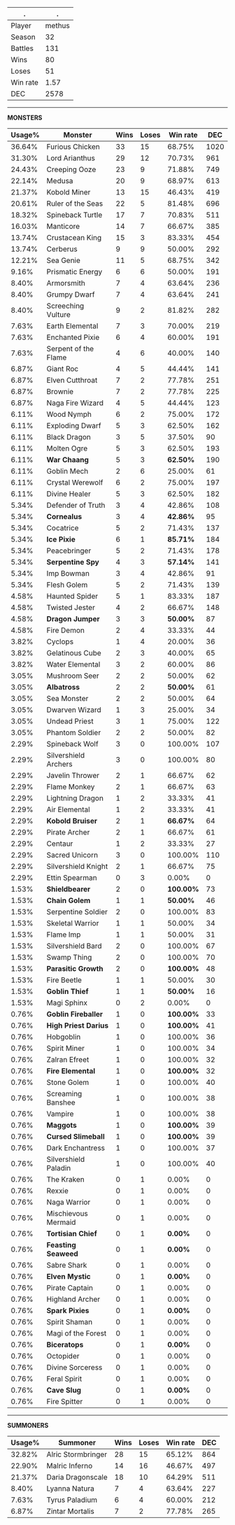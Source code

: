 .|.
|-|-
Player|methus
Season|32
Battles|131
Wins|80
Loses|51
Win rate|1.57
DEC|2578

---
**MONSTERS**

Usage%|Monster|Wins|Loses|Win rate|DEC|
-|-|-|-|-|-|
36.64%|Furious Chicken|33|15|68.75%|1020|
31.30%|Lord Arianthus|29|12|70.73%|961|
24.43%|Creeping Ooze|23|9|71.88%|749|
22.14%|Medusa|20|9|68.97%|613|
21.37%|Kobold Miner|13|15|46.43%|419|
20.61%|Ruler of the Seas|22|5|81.48%|696|
18.32%|Spineback Turtle|17|7|70.83%|511|
16.03%|Manticore|14|7|66.67%|385|
13.74%|Crustacean King|15|3|83.33%|454|
13.74%|Cerberus|9|9|50.00%|292|
12.21%|Sea Genie|11|5|68.75%|342|
9.16%|Prismatic Energy|6|6|50.00%|191|
8.40%|Armorsmith|7|4|63.64%|236|
8.40%|Grumpy Dwarf|7|4|63.64%|241|
8.40%|Screeching Vulture|9|2|81.82%|282|
7.63%|Earth Elemental|7|3|70.00%|219|
7.63%|Enchanted Pixie|6|4|60.00%|191|
7.63%|Serpent of the Flame|4|6|40.00%|140|
6.87%|Giant Roc|4|5|44.44%|141|
6.87%|Elven Cutthroat|7|2|77.78%|251|
6.87%|Brownie|7|2|77.78%|225|
6.87%|Naga Fire Wizard|4|5|44.44%|123|
6.11%|Wood Nymph|6|2|75.00%|172|
6.11%|Exploding Dwarf|5|3|62.50%|162|
6.11%|Black Dragon|3|5|37.50%|90|
6.11%|Molten Ogre|5|3|62.50%|193|
6.11%|**War Chaang**|5|3|**62.50%**|190|
6.11%|Goblin Mech|2|6|25.00%|61|
6.11%|Crystal Werewolf|6|2|75.00%|197|
6.11%|Divine Healer|5|3|62.50%|182|
5.34%|Defender of Truth|3|4|42.86%|108|
5.34%|**Cornealus**|3|4|**42.86%**|95|
5.34%|Cocatrice|5|2|71.43%|137|
5.34%|**Ice Pixie**|6|1|**85.71%**|184|
5.34%|Peacebringer|5|2|71.43%|178|
5.34%|**Serpentine Spy**|4|3|**57.14%**|141|
5.34%|Imp Bowman|3|4|42.86%|91|
5.34%|Flesh Golem|5|2|71.43%|139|
4.58%|Haunted Spider|5|1|83.33%|187|
4.58%|Twisted Jester|4|2|66.67%|148|
4.58%|**Dragon Jumper**|3|3|**50.00%**|87|
4.58%|Fire Demon|2|4|33.33%|44|
3.82%|Cyclops|1|4|20.00%|36|
3.82%|Gelatinous Cube|2|3|40.00%|65|
3.82%|Water Elemental|3|2|60.00%|86|
3.05%|Mushroom Seer|2|2|50.00%|62|
3.05%|**Albatross**|2|2|**50.00%**|61|
3.05%|Sea Monster|2|2|50.00%|64|
3.05%|Dwarven Wizard|1|3|25.00%|34|
3.05%|Undead Priest|3|1|75.00%|122|
3.05%|Phantom Soldier|2|2|50.00%|82|
2.29%|Spineback Wolf|3|0|100.00%|107|
2.29%|Silvershield Archers|3|0|100.00%|80|
2.29%|Javelin Thrower|2|1|66.67%|62|
2.29%|Flame Monkey|2|1|66.67%|63|
2.29%|Lightning Dragon|1|2|33.33%|41|
2.29%|Air Elemental|1|2|33.33%|41|
2.29%|**Kobold Bruiser**|2|1|**66.67%**|64|
2.29%|Pirate Archer|2|1|66.67%|61|
2.29%|Centaur|1|2|33.33%|27|
2.29%|Sacred Unicorn|3|0|100.00%|110|
2.29%|Silvershield Knight|2|1|66.67%|75|
2.29%|Ettin Spearman|0|3|0.00%|0|
1.53%|**Shieldbearer**|2|0|**100.00%**|73|
1.53%|**Chain Golem**|1|1|**50.00%**|46|
1.53%|Serpentine Soldier|2|0|100.00%|83|
1.53%|Skeletal Warrior|1|1|50.00%|34|
1.53%|Flame Imp|1|1|50.00%|31|
1.53%|Silvershield Bard|2|0|100.00%|67|
1.53%|Swamp Thing|2|0|100.00%|70|
1.53%|**Parasitic Growth**|2|0|**100.00%**|48|
1.53%|Fire Beetle|1|1|50.00%|30|
1.53%|**Goblin Thief**|1|1|**50.00%**|16|
1.53%|Magi Sphinx|0|2|0.00%|0|
0.76%|**Goblin Fireballer**|1|0|**100.00%**|33|
0.76%|**High Priest Darius**|1|0|**100.00%**|41|
0.76%|Hobgoblin|1|0|100.00%|36|
0.76%|Spirit Miner|1|0|100.00%|34|
0.76%|Zalran Efreet|1|0|100.00%|32|
0.76%|**Fire Elemental**|1|0|**100.00%**|32|
0.76%|Stone Golem|1|0|100.00%|40|
0.76%|Screaming Banshee|1|0|100.00%|38|
0.76%|Vampire|1|0|100.00%|38|
0.76%|**Maggots**|1|0|**100.00%**|39|
0.76%|**Cursed Slimeball**|1|0|**100.00%**|39|
0.76%|Dark Enchantress|1|0|100.00%|37|
0.76%|Silvershield Paladin|1|0|100.00%|40|
0.76%|The Kraken|0|1|0.00%|0|
0.76%|Rexxie|0|1|0.00%|0|
0.76%|Naga Warrior|0|1|0.00%|0|
0.76%|Mischievous Mermaid|0|1|0.00%|0|
0.76%|**Tortisian Chief**|0|1|**0.00%**|0|
0.76%|**Feasting Seaweed**|0|1|**0.00%**|0|
0.76%|Sabre Shark|0|1|0.00%|0|
0.76%|**Elven Mystic**|0|1|**0.00%**|0|
0.76%|Pirate Captain|0|1|0.00%|0|
0.76%|Highland Archer|0|1|0.00%|0|
0.76%|**Spark Pixies**|0|1|**0.00%**|0|
0.76%|Spirit Shaman|0|1|0.00%|0|
0.76%|Magi of the Forest|0|1|0.00%|0|
0.76%|**Biceratops**|0|1|**0.00%**|0|
0.76%|Octopider|0|1|0.00%|0|
0.76%|Divine Sorceress|0|1|0.00%|0|
0.76%|Feral Spirit|0|1|0.00%|0|
0.76%|**Cave Slug**|0|1|**0.00%**|0|
0.76%|Fire Spitter|0|1|0.00%|0|

---
**SUMMONERS**

Usage%|Summoner|Wins|Loses|Win rate|DEC|
-|-|-|-|-|-|
32.82%|Alric Stormbringer|28|15|65.12%|864|
22.90%|Malric Inferno|14|16|46.67%|497|
21.37%|Daria Dragonscale|18|10|64.29%|511|
8.40%|Lyanna Natura|7|4|63.64%|227|
7.63%|Tyrus Paladium|6|4|60.00%|212|
6.87%|Zintar Mortalis|7|2|77.78%|265|

